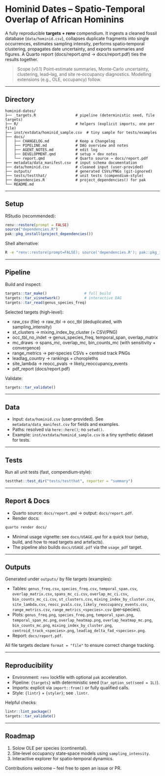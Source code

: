 
# Hominid Dates – Spatio‑Temporal Overlap of African Hominins

A fully reproducible **targets + renv** compendium. It ingests a cleaned fossil database (`data/hominid.csv`), collapses duplicate fragments into single occurrences, estimates sampling intensity, performs spatio‑temporal clustering, propagates date uncertainty, and exports summaries and figures. A Quarto report (docs/report.qmd → docs/report.pdf) ties the results together.

> Scope (v0.1)
> Point‑estimate summaries, Monte‑Carlo uncertainty, clustering, lead–lag, and site re‑occupancy diagnostics. Modelling extensions (e.g., OLE, occupancy) follow.

---

## Directory

```
hominid-dates/
├── _targets.R                  # pipeline (deterministic seed, file targets)
├── R/                          # helpers (explicit imports, one per file)
├── inst/extdata/hominid_sample.csv  # tiny sample for tests/examples
├── docs/
│   ├── CHANGELOG.md            # Keep a Changelog
│   ├── PIPELINE.md             # DAG overview and notes
│   ├── AGENT_NOTES.md          # edit log
│   ├── DEVELOPMENT.qmd         # setup + dev notes
│   └── report.qmd              # Quarto source → docs/report.pdf
├── metadata/data_manifest.csv  # input schema documentation
├── data/hominid.csv            # cleaned input (user‑provided)
├── outputs/                    # generated CSVs/PNGs (git‑ignored)
├── tests/testthat/             # unit tests (compendium‑style)
├── dependencies.R              # project_dependencies() for pak
└── README.md
```

---

## Setup

RStudio (recommended):

```r
renv::restore(prompt = FALSE)
source("dependencies.R")
pak::pkg_install(project_dependencies())
```

Shell alternative:

```bash
R -e "renv::restore(prompt=FALSE); source('dependencies.R'); pak::pkg_install(project_dependencies())"
```

---

## Pipeline

Build and inspect:

```r
targets::tar_make()                 # full build
targets::tar_visnetwork()           # interactive DAG
targets::tar_read(genus_species_freq)
```

Selected targets (high‑level):

- raw_csv (file) → raw_tbl → occ_tbl (deduplicated, with sampling_intensity)
- st_clusters → mixing_index_by_cluster (+ CSV/PNG)
- occ_tbl_no_indet → genus_species_freq, temporal_span, overlap_matrix
- mc_draws → spans_mc, overlap_mc, bin_counts_mc (with sensitivity + convergence)
- range_metrics → per‑species CSVs + centroid track PNGs
- leadlag_country → rankings + choropleths
- site_lambda → reocc_pvals → likely_reoccupancy_events
- pdf_report (docs/report.pdf)

Validate:

```r
targets::tar_validate()
```

---

## Data

- Input: `data/hominid.csv` (user‑provided). See `metadata/data_manifest.csv` for fields and examples.
- Paths: resolved via `here::here()`; no `setwd()`.
- Example: `inst/extdata/hominid_sample.csv` is a tiny synthetic dataset for tests.

---

## Tests

Run all unit tests (fast, compendium‑style):

```r
testthat::test_dir("tests/testthat", reporter = "summary")
```

---

## Report & Docs

- Quarto source: `docs/report.qmd` → output: `docs/report.pdf`.
- Render docs:

```bash
quarto render docs/
```

- Minimal usage vignette: see `docs/USAGE.qmd` for a quick tour (setup, build, and how to read targets and artefacts).
 - The pipeline also builds `docs/USAGE.pdf` via the `usage_pdf` target.

---

## Outputs

Generated under `outputs/` by file targets (examples):

- Tables: `genus_freq.csv`, `species_freq.csv`, `temporal_span.csv`, `overlap_matrix.csv`,
  `spans_mc_ci.csv`, `overlap_mc_ci.csv`, `bin_counts_mc_ci.csv`,
  `st_clusters.csv`, `mixing_index_by_cluster.csv`, `site_lambda.csv`,
  `reocc_pvals.csv`, `likely_reoccupancy_events.csv`, `range_metrics.csv`,
  `range_metrics_<species>.csv` (per‑species).
- Plots: `genus_freq.png`, `species_freq.png`, `temporal_span.png`,
  `temporal_span_mc.png`, `overlap_heatmap.png`, `overlap_heatmap_mc.png`,
  `bin_counts_mc.png`, `mixing_index_by_cluster.png`,
  `centroid_track_<species>.png`, `leadlag_delta_fad_<species>.png`.
- Report: `docs/report.pdf`.

All file targets declare `format = "file"` to ensure correct change tracking.

---

## Reproducibility

- Environment: `renv` lockfile with optional `pak` acceleration.
- Pipeline: `{targets}` with deterministic seed (`tar_option_set(seed = 1L)`).
- Imports: explicit via `import::from()` or fully qualified calls.
- Style: `{lintr}` + `{styler}`; see `.lintr`.

Helpful checks:

```r
lintr::lint_package()
targets::tar_validate()
```

---

## Roadmap

1. Solow OLE per species (continental).
2. Site‑level occupancy state‑space models using `sampling_intensity`.
3. Interactive explorer for spatio‑temporal dynamics.

Contributions welcome – feel free to open an issue or PR.
